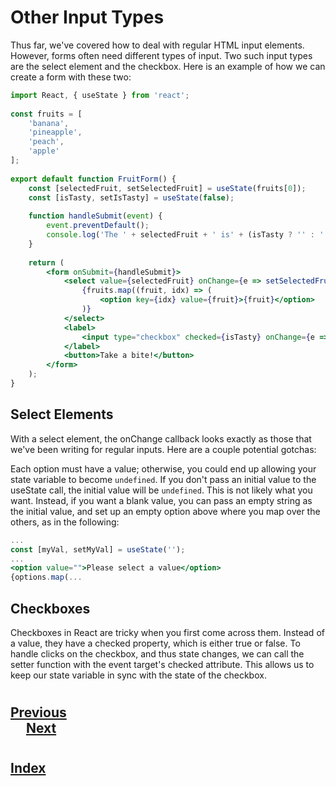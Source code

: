 # Other Input Types
Thus far, we've covered how to deal with regular HTML input elements. However, forms often need different types of input. Two such input types are the select element and the checkbox. Here is an example of how we can create a form with these two:
```jsx
import React, { useState } from 'react';
 
const fruits = [
    'banana',
    'pineapple',
    'peach',
    'apple'
];
 
export default function FruitForm() {
    const [selectedFruit, setSelectedFruit] = useState(fruits[0]);
    const [isTasty, setIsTasty] = useState(false);
 
    function handleSubmit(event) {
        event.preventDefault();
        console.log('The ' + selectedFruit + ' is' + (isTasty ? '' : ' not') + ' tasty!');
    }
 
    return (
        <form onSubmit={handleSubmit}>
            <select value={selectedFruit} onChange={e => setSelectedFruit(e.target.value)}>
                {fruits.map((fruit, idx) => (
                    <option key={idx} value={fruit}>{fruit}</option>
                )}
            </select>
            <label>
                <input type="checkbox" checked={isTasty} onChange={e => setIsTasty(e.target.checked)}/> Is it tasty?
            </label>
            <button>Take a bite!</button>
        </form>
    );
}
```
## Select Elements
With a select element, the onChange callback looks exactly as those that we've been writing for regular inputs. Here are a couple potential gotchas:

Each option must have a value; otherwise, you could end up allowing your state variable to become `undefined`.
If you don't pass an initial value to the useState call, the initial value will be `undefined`. This is not likely what you want. Instead, if you want a blank value, you can pass an empty string as the initial value, and set up an empty option above where you map over the others, as in the following:
```jsx
...
const [myVal, setMyVal] = useState('');
...
<option value="">Please select a value</option>
{options.map(...
```
## Checkboxes
Checkboxes in React are tricky when you first come across them. Instead of a value, they have a checked property, which is either true or false. To handle clicks on the checkbox, and thus state changes, we can call the setter function with the event target's checked attribute. This allows us to keep our state variable in sync with the state of the checkbox.
#
## [Previous](./009_Sending_Arguments_in_Callbacks.md)<span>&nbsp;&nbsp;&nbsp;&nbsp;&nbsp;&nbsp;&nbsp;&nbsp;&nbsp;&nbsp;&nbsp;&nbsp;&nbsp;&nbsp;&nbsp;&nbsp;&nbsp;&nbsp;&nbsp;&nbsp;&nbsp;&nbsp;&nbsp;&nbsp;&nbsp;&nbsp;&nbsp;&nbsp;&nbsp;&nbsp;&nbsp;&nbsp;&nbsp;&nbsp;&nbsp;&nbsp;&nbsp;&nbsp;&nbsp;&nbsp;&nbsp;&nbsp;&nbsp;&nbsp;&nbsp;&nbsp;&nbsp;&nbsp;&nbsp;&nbsp;&nbsp;&nbsp;&nbsp;&nbsp;&nbsp;&nbsp;&nbsp;&nbsp;&nbsp;&nbsp;&nbsp;&nbsp;&nbsp;&nbsp;&nbsp;&nbsp;&nbsp;&nbsp;&nbsp;&nbsp;&nbsp;&nbsp;&nbsp;&nbsp;&nbsp;&nbsp;&nbsp;&nbsp;&nbsp;&nbsp;&nbsp;&nbsp;&nbsp;&nbsp;&nbsp;&nbsp;&nbsp;</span> [Next](./)
#
##  [Index](../../Index.md)